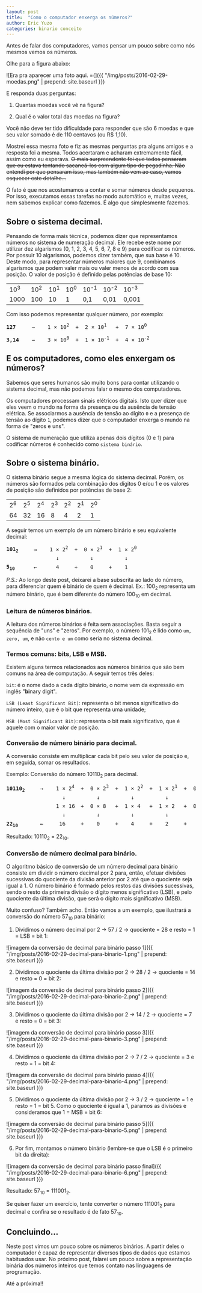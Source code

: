 ```yaml
---
layout: post
title:  "Como o computador enxerga os números?"
author: Eric Yuzo
categories: binario conceito
---
```

Antes de falar dos computadores, vamos pensar um pouco sobre como nós mesmos vemos os números.

Olhe para a figura abaixo:

![Era pra aparecer uma foto aqui. =(]({{ "/img/posts/2016-02-29-moedas.png" | prepend: site.baseurl }})

E responda duas perguntas:

1. Quantas moedas você vê na figura?

2. Qual é o valor total das moedas na figura?

Você não deve ter tido dificuldade para responder que são 6 moedas e que seu valor somado é de 110 centavos (ou R$ 1,10).

Mostrei essa mesma foto e fiz as mesmas perguntas pra alguns amigos e a resposta foi a mesma. Todos acertaram e acharam extremamente fácil, assim como eu esperava. <del>O mais surpreendente foi que todos pensaram que eu estava tentando sacaneá-los com algum tipo de pegadinha. Não entendi por que pensaram isso, mas também não vem ao caso, vamos esquecer este detalhe...</del>

O fato é que nos acostumamos a contar e somar números desde pequenos. Por isso, executamos essas tarefas no modo automático e, muitas vezes, nem sabemos explicar como fazemos. É algo que simplesmente fazemos.


## Sobre o sistema decimal. ##

Pensando de forma mais técnica, podemos dizer que representamos números no sistema de numeração decimal. Ele recebe este nome por utilizar dez algarismos (0, 1, 2, 3, 4, 5, 6, 7, 8 e 9) para codificar os números. Por possuir 10 algarismos, podemos dizer também, que sua base é 10. Deste modo, para representar números maiores que 9, combinamos algarismos que podem valer mais ou valer menos de acordo com sua posição. O valor de posição é definido pelas potências de base 10:

<table class="table table-bordered text-center">
  <tbody>
    <tr>
      <td>10<sup>3</sup></td><td>10<sup>2</sup></td><td>10<sup>1</sup></td><td>10<sup>0</sup></td><td>10<sup>-1</sup></td><td>10<sup>-2</sup></td><td>10<sup>-3</sup></td>
    </tr>
    <tr>
      <td>1000</td><td>100</td><td>10</td><td>1</td><td>0,1</td><td>0,01</td><td>0,001</td>
    </tr>
  </tbody>
</table>

Com isso podemos representar qualquer número, por exemplo:

<pre>
<strong>127</strong>     &rarr;    1 &times; 10<sup>2</sup>  +  2 &times; 10<sup>1 </sup>  +  7 &times; 10<sup>0</sup>
</pre>

<pre>
<strong>3,14</strong>    &rarr;    3 &times; 10<sup>0</sup>  +  1 &times; 10<sup>-1</sup>  +  4 &times; 10<sup>-2</sup>
</pre>


## E os computadores, como eles enxergam os números? ##

Sabemos que seres humanos são muito bons para contar utilizando o sistema decimal, mas não podemos falar o mesmo dos computadores.

Os computadores processam sinais elétricos digitais. Isto quer dizer que eles veem o mundo na forma da presença ou da ausência de tensão elétrica. Se associarmos a ausência de tensão ao dígito `0` e a presença de tensão ao dígito `1`, podemos dizer que o computador enxerga o mundo na forma de "zeros e uns".

O sistema de numeração que utiliza apenas dois dígitos (0 e 1) para codificar números é conhecido como `sistema binário`.

## Sobre o sistema binário. ##

O sistema binário segue a mesma lógica do sistema decimal. Porém, os números são formados pela combinação dos dígitos 0 e/ou 1 e os valores de posição são definidos por potências de base 2:

<table class="table table-bordered text-center">
  <tbody>
    <tr>
      <td>2<sup>6</sup></td><td>2<sup>5</sup></td><td>2<sup>4</sup></td><td>2<sup>3</sup></td><td>2<sup>2</sup></td><td>2<sup>1</sup></td><td>2<sup>0</sup></td>
    </tr>
    <tr>
      <td>64</td><td>32</td><td>16</td><td>8</td><td>4</td><td>2</td><td>1</td>
    </tr>
  </tbody>
</table>

A seguir temos um exemplo de um número binário e seu equivalente decimal:

<pre>
<strong>101<sub>2 </sub></strong>    &rarr;    1 &times; 2<sup>2</sup>  +  0 &times; 2<sup>1</sup>  +  1 &times; 2<sup>0</sup>
<sub>  </sub>              &darr;<sup> </sup>         &darr;<sup> </sup>         &darr;
<strong>5<sub>10</sub></strong>      &larr;      4<sup> </sup>    +    0<sup> </sup>    +    1
</pre>

_P.S.:_ Ao longo deste post, deixarei a base subscrita ao lado do número, para diferenciar quem é binário de quem é decimal. Ex.: 100<sub>2</sub> representa um número binário, que é bem diferente do número 100<sub>10</sub> em decimal.


### Leitura de números binários. ###

A leitura dos números binários é feita sem associações. Basta seguir a sequência de "uns" e "zeros". Por exemplo, o número 101<sub>2</sub> é lido como `um, zero, um`, e não `cento e um` como seria no sistema decimal.


### Termos comuns: bits, LSB e MSB. ###

Existem alguns termos relacionados aos números binários que são bem comuns na área de computação. A seguir temos três deles:

`bit`: é o nome dado a cada dígito binário, o nome vem da expressão em inglês "<b>bi</b>nary digi<b>t</b>".

`LSB (Least Significant Bit)`: representa o bit menos significativo do número inteiro, que é o bit que representa uma unidade;

`MSB (Most Significant Bit)`: representa o bit mais significativo, que é aquele com o maior valor de posição.


### Conversão de número binário para decimal. ###

A conversão consiste em multiplicar cada bit pelo seu valor de posição e, em seguida, somar os resultados.

Exemplo: Conversão do número 10110<sub>2</sub> para decimal.

<pre>
<strong>10110<sub>2 </sub></strong>    &rarr;    1 &times; 2<sup>4</sup>  +  0 &times; 2<sup>3</sup>  +  1 &times; 2<sup>2</sup>  +  1 &times; 2<sup>1</sup>  +  0 &times; 2<sup>0</sup>
<sub>  </sub>                &darr;<sup> </sup>         &darr;<sup> </sup>         &darr;<sup> </sup>         &darr;<sup> </sup>         &darr;
<sub>  </sub>              1 &times; 16<sup> </sup> +  0 &times; 8<sup> </sup>  +  1 &times; 4<sup> </sup>  +  1 &times; 2<sup> </sup>  +  0 &times; 1
<sub>  </sub>                &darr;<sup> </sup>         &darr;<sup> </sup>         &darr;<sup> </sup>         &darr;<sup> </sup>         &darr;
<strong>22<sub>10</sub></strong>       &larr;     16<sup> </sup>    +    0<sup> </sup>    +    4<sup> </sup>    +    2<sup> </sup>    +    0
</pre>

Resultado: 10110<sub>2</sub> = 22<sub>10</sub>.


### Conversão de número decimal para binário. ###

O algoritmo básico de conversão de um número decimal para binário consiste em dividir o número decimal por 2 para, então, efetuar divisões sucessivas do quociente da divisão anterior por 2 até que o quociente seja igual a 1. O número binário é formado pelos restos das divisões sucessivas, sendo o resto da primeira divisão o dígito menos significativo (LSB), e pelo quociente da última divisão, que será o dígito mais significativo (MSB).

Muito confuso? Também acho. Então vamos a um exemplo, que ilustrará a conversão do número 57<sub>10</sub> para binário:

1. Dividimos o número decimal por 2 &rarr; 57 / 2 &rarr; quociente = 28 e resto = 1 = LSB = bit 1:

![imagem da conversão de decimal para binário passo 1]({{ "/img/posts/2016-02-29-decimal-para-binario-1.png" | prepend: site.baseurl }})

2. Dividimos o quociente da última divisão por 2 &rarr; 28 / 2 &rarr; quociente = 14 e resto = 0 = bit 2:

![imagem da conversão de decimal para binário passo 2]({{ "/img/posts/2016-02-29-decimal-para-binario-2.png" | prepend: site.baseurl }})

3. Dividimos o quociente da última divisão por 2 &rarr; 14 / 2 &rarr; quociente = 7 e resto = 0 = bit 3:

![imagem da conversão de decimal para binário passo 3]({{ "/img/posts/2016-02-29-decimal-para-binario-3.png" | prepend: site.baseurl }})

4. Dividimos o quociente da última divisão por 2 &rarr; 7 / 2 &rarr; quociente = 3 e resto = 1 = bit 4:

![imagem da conversão de decimal para binário passo 4]({{ "/img/posts/2016-02-29-decimal-para-binario-4.png" | prepend: site.baseurl }})

5. Dividimos o quociente da última divisão por 2 &rarr; 3 / 2 &rarr; quociente = 1 e resto = 1 = bit 5. Como o quociente é igual a 1, paramos as divisões e consideramos que 1 = MSB = bit 6:

![imagem da conversão de decimal para binário passo 5]({{ "/img/posts/2016-02-29-decimal-para-binario-5.png" | prepend: site.baseurl }})

6. Por fim, montamos o número binário (lembre-se que o LSB é o primeiro bit da direita):

![imagem da conversão de decimal para binário passo final]({{ "/img/posts/2016-02-29-decimal-para-binario-6.png" | prepend: site.baseurl }})

Resultado: 57<sub>10</sub> = 111001<sub>2</sub>.

Se quiser fazer um exercício, tente converter o número 111001<sub>2</sub> para decimal e confira se o resultado é de fato 57<sub>10</sub>.


## Concluindo... ##

Neste post vimos um pouco sobre os números binários. A partir deles o computador é capaz de representar diversos tipos de dados que estamos habituados usar. No próximo post, falarei um pouco sobre a representação binária dos números inteiros que temos contato nas linguagens de programação.

Até a próxima!!
